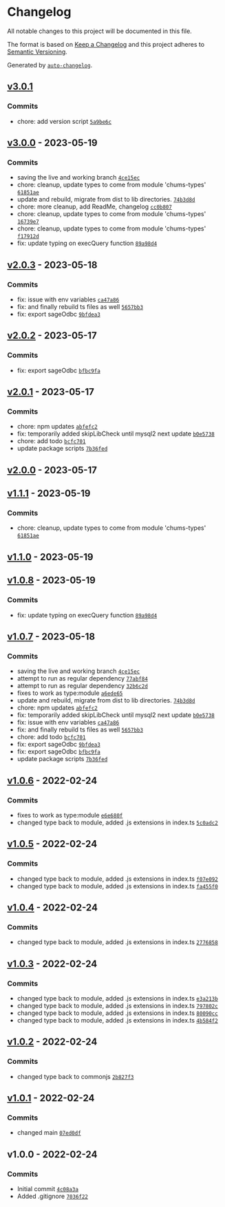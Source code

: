 # Changelog

All notable changes to this project will be documented in this file.

The format is based on [Keep a Changelog](https://keepachangelog.com/en/1.0.0/)
and this project adheres to [Semantic Versioning](https://semver.org/spec/v2.0.0.html).

Generated by [`auto-changelog`](https://github.com/CookPete/auto-changelog).

## [v3.0.1](https://github.com/UtahGooner/chums-base/compare/v3.0.0...v3.0.1)

### Commits

- chore: add version script [`5a9be6c`](https://github.com/UtahGooner/chums-base/commit/5a9be6c082ce01538aee30b885908edd6bc4a37b)

## [v3.0.0](https://github.com/UtahGooner/chums-base/compare/v2.0.3...v3.0.0) - 2023-05-19

### Commits

- saving the live and working branch [`4ce15ec`](https://github.com/UtahGooner/chums-base/commit/4ce15ec9cf093a87f1bc5ef7294852dbcde89a46)
- chore: cleanup, update types to come from module 'chums-types' [`61851ae`](https://github.com/UtahGooner/chums-base/commit/61851aef2bfbc1eb6709886e75420e9347a00f10)
- update and rebuild, migrate from dist to lib directories. [`74b3d8d`](https://github.com/UtahGooner/chums-base/commit/74b3d8d60a988ed20b32564a3756caf8291c06f1)
- chore: more cleanup, add ReadMe, changelog [`cc0b807`](https://github.com/UtahGooner/chums-base/commit/cc0b80790961e8871943a2252bce7dfed612ef52)
- chore: cleanup, update types to come from module 'chums-types' [`16739e7`](https://github.com/UtahGooner/chums-base/commit/16739e7cb6bc95e2f339d677d5619ff67c633ab3)
- chore: cleanup, update types to come from module 'chums-types' [`f17912d`](https://github.com/UtahGooner/chums-base/commit/f17912db658dafa0692677801f3410874e0e3ada)
- fix: update typing on execQuery function [`89a98d4`](https://github.com/UtahGooner/chums-base/commit/89a98d46c77c0a45a39211b45c258a9234bd925d)

## [v2.0.3](https://github.com/UtahGooner/chums-base/compare/v2.0.2...v2.0.3) - 2023-05-18

### Commits

- fix: issue with env variables [`ca47a86`](https://github.com/UtahGooner/chums-base/commit/ca47a864051c0998c76d48eb24f8591941f68955)
- fix: and finally rebuild ts files as well [`5657bb3`](https://github.com/UtahGooner/chums-base/commit/5657bb322a86a4162cb835b8027bc3bf26dad572)
- fix: export sageOdbc [`9bfdea3`](https://github.com/UtahGooner/chums-base/commit/9bfdea3100571ed832958ff05beb337ba9298b39)

## [v2.0.2](https://github.com/UtahGooner/chums-base/compare/v2.0.1...v2.0.2) - 2023-05-17

### Commits

- fix: export sageOdbc [`bfbc9fa`](https://github.com/UtahGooner/chums-base/commit/bfbc9fa4dd25aef5e63a86fdfc0b21a1b9ed58c4)

## [v2.0.1](https://github.com/UtahGooner/chums-base/compare/v2.0.0...v2.0.1) - 2023-05-17

### Commits

- chore: npm updates [`abfefc2`](https://github.com/UtahGooner/chums-base/commit/abfefc22aac74e7d2159ad54f3d42b483f3d42a5)
- fix: temporarily added skipLibCheck until mysql2 next update [`b0e5738`](https://github.com/UtahGooner/chums-base/commit/b0e5738a0c4e77a442937e8641da765f8e53c1dd)
- chore: add todo [`bcfc701`](https://github.com/UtahGooner/chums-base/commit/bcfc70161506595cfc93d5423ac9014063efbd2d)
- update package scripts [`7b36fed`](https://github.com/UtahGooner/chums-base/commit/7b36fedb05a5648888f1b1520d3a1474bd07dc34)

## [v2.0.0](https://github.com/UtahGooner/chums-base/compare/v1.1.1...v2.0.0) - 2023-05-17

## [v1.1.1](https://github.com/UtahGooner/chums-base/compare/v1.1.0...v1.1.1) - 2023-05-19

### Commits

- chore: cleanup, update types to come from module 'chums-types' [`61851ae`](https://github.com/UtahGooner/chums-base/commit/61851aef2bfbc1eb6709886e75420e9347a00f10)

## [v1.1.0](https://github.com/UtahGooner/chums-base/compare/v1.0.8...v1.1.0) - 2023-05-19

## [v1.0.8](https://github.com/UtahGooner/chums-base/compare/v1.0.7...v1.0.8) - 2023-05-19

### Commits

- fix: update typing on execQuery function [`89a98d4`](https://github.com/UtahGooner/chums-base/commit/89a98d46c77c0a45a39211b45c258a9234bd925d)

## [v1.0.7](https://github.com/UtahGooner/chums-base/compare/v1.0.6...v1.0.7) - 2023-05-18

### Commits

- saving the live and working branch [`4ce15ec`](https://github.com/UtahGooner/chums-base/commit/4ce15ec9cf093a87f1bc5ef7294852dbcde89a46)
- attempt to run as regular dependency [`77abf84`](https://github.com/UtahGooner/chums-base/commit/77abf8408910b2de42ea3a6150d7abf9f3b30839)
- attempt to run as regular dependency [`32b6c2d`](https://github.com/UtahGooner/chums-base/commit/32b6c2d2e5cfc5c85f59ab2845cf0d3285a5e052)
- fixes to work as type:module [`a6ede65`](https://github.com/UtahGooner/chums-base/commit/a6ede659501c69d336fd858ae4acaade8f4bc8f3)
- update and rebuild, migrate from dist to lib directories. [`74b3d8d`](https://github.com/UtahGooner/chums-base/commit/74b3d8d60a988ed20b32564a3756caf8291c06f1)
- chore: npm updates [`abfefc2`](https://github.com/UtahGooner/chums-base/commit/abfefc22aac74e7d2159ad54f3d42b483f3d42a5)
- fix: temporarily added skipLibCheck until mysql2 next update [`b0e5738`](https://github.com/UtahGooner/chums-base/commit/b0e5738a0c4e77a442937e8641da765f8e53c1dd)
- fix: issue with env variables [`ca47a86`](https://github.com/UtahGooner/chums-base/commit/ca47a864051c0998c76d48eb24f8591941f68955)
- fix: and finally rebuild ts files as well [`5657bb3`](https://github.com/UtahGooner/chums-base/commit/5657bb322a86a4162cb835b8027bc3bf26dad572)
- chore: add todo [`bcfc701`](https://github.com/UtahGooner/chums-base/commit/bcfc70161506595cfc93d5423ac9014063efbd2d)
- fix: export sageOdbc [`9bfdea3`](https://github.com/UtahGooner/chums-base/commit/9bfdea3100571ed832958ff05beb337ba9298b39)
- fix: export sageOdbc [`bfbc9fa`](https://github.com/UtahGooner/chums-base/commit/bfbc9fa4dd25aef5e63a86fdfc0b21a1b9ed58c4)
- update package scripts [`7b36fed`](https://github.com/UtahGooner/chums-base/commit/7b36fedb05a5648888f1b1520d3a1474bd07dc34)

## [v1.0.6](https://github.com/UtahGooner/chums-base/compare/v1.0.5...v1.0.6) - 2022-02-24

### Commits

- fixes to work as type:module [`e6e680f`](https://github.com/UtahGooner/chums-base/commit/e6e680f29fea6f343bfd058bdd53c4102408d993)
- changed type back to module, added .js extensions in index.ts [`5c0adc2`](https://github.com/UtahGooner/chums-base/commit/5c0adc26588493d4a58c767215b91d4830b9eada)

## [v1.0.5](https://github.com/UtahGooner/chums-base/compare/v1.0.4...v1.0.5) - 2022-02-24

### Commits

- changed type back to module, added .js extensions in index.ts [`f07e092`](https://github.com/UtahGooner/chums-base/commit/f07e0922805bdec8408911f731827c8fca5e9c86)
- changed type back to module, added .js extensions in index.ts [`fa455f0`](https://github.com/UtahGooner/chums-base/commit/fa455f0b3c0f8b4486d0659868b225089d2a92db)

## [v1.0.4](https://github.com/UtahGooner/chums-base/compare/v1.0.3...v1.0.4) - 2022-02-24

### Commits

- changed type back to module, added .js extensions in index.ts [`2776858`](https://github.com/UtahGooner/chums-base/commit/2776858ab27a3d72587199929afbcba091f8b5b2)

## [v1.0.3](https://github.com/UtahGooner/chums-base/compare/v1.0.2...v1.0.3) - 2022-02-24

### Commits

- changed type back to module, added .js extensions in index.ts [`e3a213b`](https://github.com/UtahGooner/chums-base/commit/e3a213b845626d04577472e9fcbfa6f666acda80)
- changed type back to module, added .js extensions in index.ts [`797802c`](https://github.com/UtahGooner/chums-base/commit/797802c339a5856930246fd3ef8dd9d3bb4205ca)
- changed type back to module, added .js extensions in index.ts [`80090cc`](https://github.com/UtahGooner/chums-base/commit/80090cc14fc034ff20f26078e8ca8401289aa192)
- changed type back to module, added .js extensions in index.ts [`4b584f2`](https://github.com/UtahGooner/chums-base/commit/4b584f258aa1cd33cc027b24715453516a963f5f)

## [v1.0.2](https://github.com/UtahGooner/chums-base/compare/v1.0.1...v1.0.2) - 2022-02-24

### Commits

- changed type back to commonjs [`2b827f3`](https://github.com/UtahGooner/chums-base/commit/2b827f33ddba01d7d778c3a6a863974eaabcf039)

## [v1.0.1](https://github.com/UtahGooner/chums-base/compare/v1.0.0...v1.0.1) - 2022-02-24

### Commits

- changed main [`07ed0df`](https://github.com/UtahGooner/chums-base/commit/07ed0df8725f700d033bcf1c056930ed3a00d375)

## v1.0.0 - 2022-02-24

### Commits

- Initial commit [`4c08a3a`](https://github.com/UtahGooner/chums-base/commit/4c08a3a9401bd0d679e3d0817f02c04094b659c9)
- Added .gitignore [`7036f22`](https://github.com/UtahGooner/chums-base/commit/7036f22ea893096e70297fb5aeec6ec0480a6c08)
